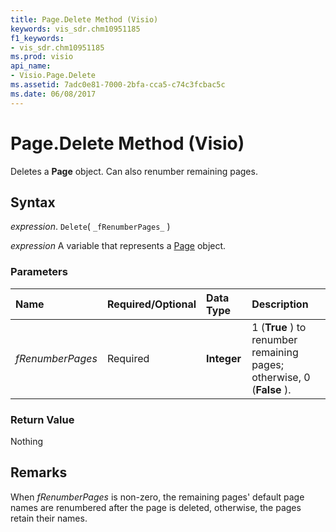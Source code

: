 ```yaml
---
title: Page.Delete Method (Visio)
keywords: vis_sdr.chm10951185
f1_keywords:
- vis_sdr.chm10951185
ms.prod: visio
api_name:
- Visio.Page.Delete
ms.assetid: 7adc0e81-7000-2bfa-cca5-c74c3fcbac5c
ms.date: 06/08/2017
---
```



# Page.Delete Method (Visio)

Deletes a  **Page** object. Can also renumber remaining pages.


## Syntax

 _expression_. `Delete`( `_fRenumberPages_` )

 _expression_ A variable that represents a [Page](./Visio.Page.md) object.


### Parameters



|**Name**|**Required/Optional**|**Data Type**|**Description**|
|:-----|:-----|:-----|:-----|
| _fRenumberPages_|Required| **Integer**|1 (**True** ) to renumber remaining pages; otherwise, 0 (**False** ).|

### Return Value

Nothing


## Remarks

When  _fRenumberPages_ is non-zero, the remaining pages' default page names are renumbered after the page is deleted, otherwise, the pages retain their names.


